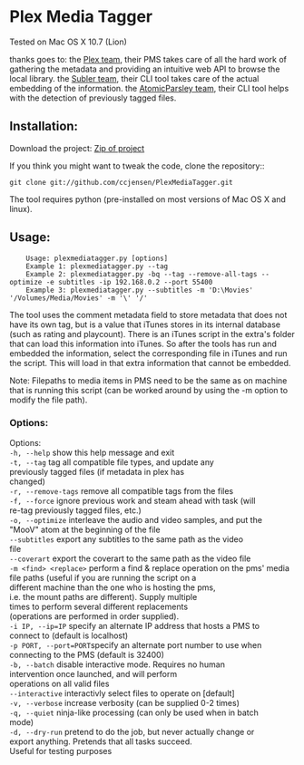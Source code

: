 #  Plex Media Tagger
Tested on Mac OS X 10.7 (Lion)

thanks goes to:
the [Plex team](http://www.plexapp.com), their PMS takes care of all the hard work of gathering the metadata and providing an intuitive web API to browse the local library.
the [Subler team](http://code.google.com/p/subler/), their CLI tool takes care of the actual embedding of the information.
the [AtomicParsley team](http://atomicparsley.sourceforge.net/), their CLI tool helps with the detection of previously tagged files.

## Installation:
Download the project: [Zip of project](https://github.com/ccjensen/PlexMediaTagger/zipball/master)

If you think you might want to tweak the code, clone the repository::

    git clone git://github.com/ccjensen/PlexMediaTagger.git

The tool requires python (pre-installed on most versions of Mac OS X and linux).

## Usage: 

		Usage: plexmediatagger.py [options]
		Example 1: plexmediatagger.py --tag
		Example 2: plexmediatagger.py -bq --tag --remove-all-tags --optimize -e subtitles -ip 192.168.0.2 --port 55400
		Example 3: plexmediatagger.py --subtitles -m 'D:\Movies' '/Volumes/Media/Movies' -m '\' '/'

The tool uses the comment metadata field to store metadata that does not have its own tag, but is a value that iTunes stores in its internal database (such as rating and playcount). There is an iTunes script in the extra's folder that can load this information into iTunes. So after the tools has run and embedded the information, select the corresponding file in iTunes and run the script. This will load in that extra information that cannot be embedded.

Note: Filepaths to media items in PMS need to be the same as on machine that is running this script (can be worked around by using the -m option to modify the file path).

### Options:
Options:  
 `-h, --help`          show this help message and exit  
 `-t, --tag`           tag all compatible file types, and update any  
                       previously tagged files (if metadata in plex has  
                       changed)  
 `-r, --remove-tags`   remove all compatible tags from the files  
 `-f, --force`         ignore previous work and steam ahead with task (will  
                       re-tag previously tagged files, etc.)  
 `-o, --optimize`      interleave the audio and video samples, and put the  
                       "MooV" atom at the beginning of the file  
 `--subtitles`         export any subtitles to the same path as the video  
                       file  
 `--coverart`          export the coverart to the same path as the video file  
 `-m <find> <replace>` perform a find & replace operation on the pms' media  
                       file paths (useful if you are running the script on a  
                       different machine than the one who is hosting the pms,  
                       i.e. the mount paths are different). Supply multiple  
                       times to perform several different replacements  
                       (operations are performed in order supplied).  
 `-i IP, --ip=IP`      specify an alternate IP address that hosts a PMS to  
                       connect to (default is localhost)  
 `-p PORT, --port=PORT`specify an alternate port number to use when  
                       connecting to the PMS (default is 32400)  
 `-b, --batch`         disable interactive mode. Requires no human  
                       intervention once launched, and will perform  
                       operations on all valid files  
 `--interactive`       interactivly select files to operate on [default]  
 `-v, --verbose`       increase verbosity (can be supplied 0-2 times)  
 `-q, --quiet`         ninja-like processing (can only be used when in batch  
                       mode)  
 `-d, --dry-run`       pretend to do the job, but never actually change or  
                       export anything. Pretends that all tasks succeed.  
                       Useful for testing purposes  
